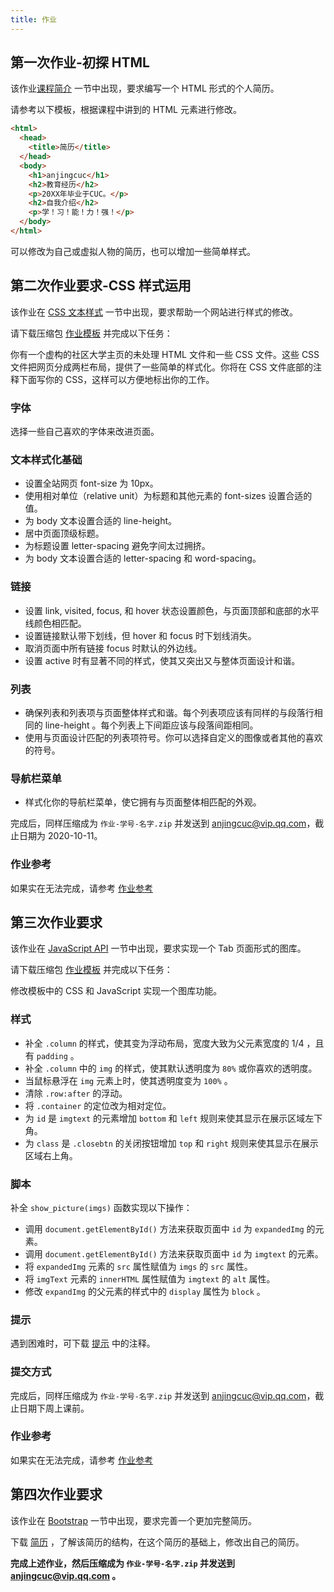 ```yaml
---
title: 作业
---
```


## 第一次作业-初探 HTML

该作业[课程简介](introduction.md) 一节中出现，要求编写一个 HTML 形式的个人简历。

请参考以下模板，根据课程中讲到的 HTML 元素进行修改。

```html
<html>
  <head>
    <title>简历</title>
  </head>
  <body>
    <h1>anjingcuc</h1>
    <h2>教育经历</h2>
    <p>20XX年毕业于CUC。</p>
    <h2>自我介绍</h2>
    <p>学！习！能！力！强！</p>
  </body>
</html>
```

可以修改为自己或虚拟人物的简历，也可以增加一些简单样式。

## 第二次作业要求-CSS 样式运用

该作业在 [CSS 文本样式](css-text.md) 一节中出现，要求帮助一个网站进行样式的修改。

请下载压缩包 [作业模板](css-text-homework.zip) 并完成以下任务：

你有一个虚构的社区大学主页的未处理 HTML 文件和一些 CSS 文件。这些 CSS 文件把网页分成两栏布局，提供了一些简单的样式化。你将在 CSS 文件底部的注释下面写你的 CSS，这样可以方便地标出你的工作。

### 字体

选择一些自己喜欢的字体来改进页面。

### 文本样式化基础

- 设置全站网页 font-size 为 10px。
- 使用相对单位（relative unit）为标题和其他元素的 font-sizes 设置合适的值。
- 为 body 文本设置合适的 line-height。
- 居中页面顶级标题。
- 为标题设置 letter-spacing 避免字间太过拥挤。
- 为 body 文本设置合适的 letter-spacing 和 word-spacing。

### 链接

- 设置 link, visited, focus, 和 hover 状态设置颜色，与页面顶部和底部的水平线颜色相匹配。
- 设置链接默认带下划线，但 hover 和 focus 时下划线消失。
- 取消页面中所有链接 focus 时默认的外边线。
- 设置 active 时有显著不同的样式，使其又突出又与整体页面设计和谐。

### 列表

- 确保列表和列表项与页面整体样式和谐。每个列表项应该有同样的与段落行相同的 line-height 。每个列表上下间距应该与段落间距相同。
- 使用与页面设计匹配的列表项符号。你可以选择自定义的图像或者其他的喜欢的符号。

### 导航栏菜单

- 样式化你的导航栏菜单，使它拥有与页面整体相匹配的外观。

完成后，同样压缩成为 `作业-学号-名字.zip` 并发送到 anjingcuc@vip.qq.com，截止日期为 2020-10-11。

### 作业参考

如果实在无法完成，请参考 [作业参考](homeword_finished.zip)

## 第三次作业要求

该作业在 [JavaScript API](javascript-API.md) 一节中出现，要求实现一个 Tab 页面形式的图库。

请下载压缩包 [作业模板](tab_gallery.zip) 并完成以下任务：

修改模板中的 CSS 和 JavaScript 实现一个图库功能。

### 样式

- 补全 `.column` 的样式，使其变为浮动布局，宽度大致为父元素宽度的 1/4 ，且有 `padding` 。
- 补全 `.column` 中的 `img` 的样式，使其默认透明度为 `80%` 或你喜欢的透明度。
- 当鼠标悬浮在 `img` 元素上时，使其透明度变为 `100%` 。
- 清除 `.row:after` 的浮动。
- 将 `.container` 的定位改为相对定位。
- 为 `id` 是 `imgtext` 的元素增加 `bottom` 和 `left` 规则来使其显示在展示区域左下角。
- 为 `class` 是 `.closebtn` 的关闭按钮增加 `top` 和 `right` 规则来使其显示在展示区域右上角。

### 脚本

补全 `show_picture(imgs)` 函数实现以下操作：

- 调用 `document.getElementById()` 方法来获取页面中 `id` 为 `expandedImg` 的元素。
- 调用 `document.getElementById()` 方法来获取页面中 `id` 为 `imgtext` 的元素。
- 将 `expandedImg` 元素的 `src` 属性赋值为 `imgs` 的 `src` 属性。
- 将 `imgText` 元素的 `innerHTML` 属性赋值为 `imgtext` 的 `alt` 属性。
- 修改 `expandImg` 的父元素的样式中的 `display` 属性为 `block` 。

### 提示

遇到困难时，可下载 [提示](tab_gallery_tips.zip) 中的注释。

### 提交方式

完成后，同样压缩成为 `作业-学号-名字.zip` 并发送到 anjingcuc@vip.qq.com，截止日期下周上课前。

### 作业参考

如果实在无法完成，请参考 [作业参考](tab_gallery_finished.zip)

## 第四次作业要求

该作业在 [Bootstrap](bootstrap.md) 一节中出现，要求完善一个更加完整简历。

下载 [简历](bootstrap/resume.zip) ，了解该简历的结构，在这个简历的基础上，修改出自己的简历。

**完成上述作业，然后压缩成为 `作业-学号-名字.zip` 并发送到 anjingcuc@vip.qq.com 。**
